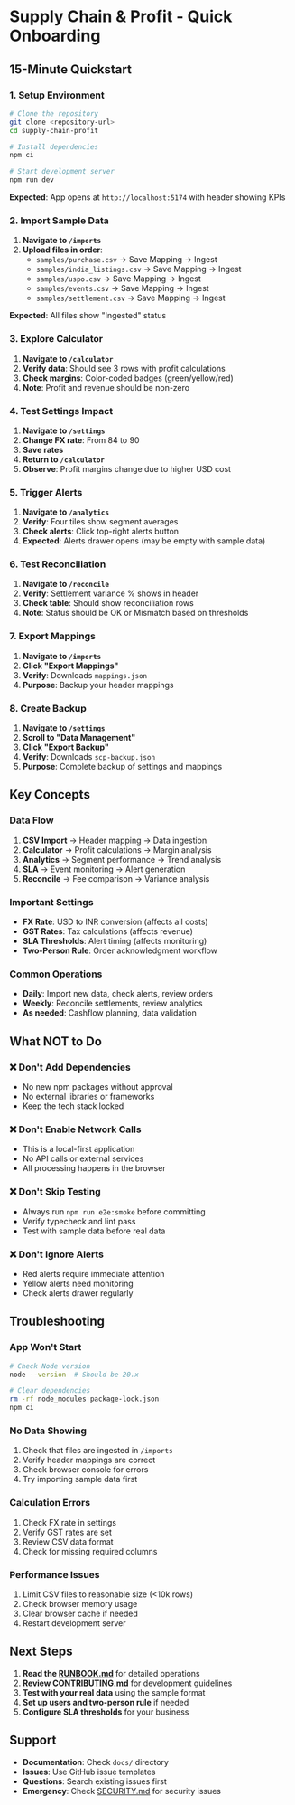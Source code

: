# Supply Chain & Profit - Quick Onboarding

## 15-Minute Quickstart

### 1. Setup Environment
```bash
# Clone the repository
git clone <repository-url>
cd supply-chain-profit

# Install dependencies
npm ci

# Start development server
npm run dev
```

**Expected**: App opens at `http://localhost:5174` with header showing KPIs

### 2. Import Sample Data
1. **Navigate to `/imports`**
2. **Upload files in order**:
   - `samples/purchase.csv` → Save Mapping → Ingest
   - `samples/india_listings.csv` → Save Mapping → Ingest
   - `samples/uspo.csv` → Save Mapping → Ingest
   - `samples/events.csv` → Save Mapping → Ingest
   - `samples/settlement.csv` → Save Mapping → Ingest

**Expected**: All files show "Ingested" status

### 3. Explore Calculator
1. **Navigate to `/calculator`**
2. **Verify data**: Should see 3 rows with profit calculations
3. **Check margins**: Color-coded badges (green/yellow/red)
4. **Note**: Profit and revenue should be non-zero

### 4. Test Settings Impact
1. **Navigate to `/settings`**
2. **Change FX rate**: From 84 to 90
3. **Save rates**
4. **Return to `/calculator`**
5. **Observe**: Profit margins change due to higher USD cost

### 5. Trigger Alerts
1. **Navigate to `/analytics`**
2. **Verify**: Four tiles show segment averages
3. **Check alerts**: Click top-right alerts button
4. **Expected**: Alerts drawer opens (may be empty with sample data)

### 6. Test Reconciliation
1. **Navigate to `/reconcile`**
2. **Verify**: Settlement variance % shows in header
3. **Check table**: Should show reconciliation rows
4. **Note**: Status should be OK or Mismatch based on thresholds

### 7. Export Mappings
1. **Navigate to `/imports`**
2. **Click "Export Mappings"**
3. **Verify**: Downloads `mappings.json`
4. **Purpose**: Backup your header mappings

### 8. Create Backup
1. **Navigate to `/settings`**
2. **Scroll to "Data Management"**
3. **Click "Export Backup"**
4. **Verify**: Downloads `scp-backup.json`
5. **Purpose**: Complete backup of settings and mappings

## Key Concepts

### Data Flow
1. **CSV Import** → Header mapping → Data ingestion
2. **Calculator** → Profit calculations → Margin analysis
3. **Analytics** → Segment performance → Trend analysis
4. **SLA** → Event monitoring → Alert generation
5. **Reconcile** → Fee comparison → Variance analysis

### Important Settings
- **FX Rate**: USD to INR conversion (affects all costs)
- **GST Rates**: Tax calculations (affects revenue)
- **SLA Thresholds**: Alert timing (affects monitoring)
- **Two-Person Rule**: Order acknowledgment workflow

### Common Operations
- **Daily**: Import new data, check alerts, review orders
- **Weekly**: Reconcile settlements, review analytics
- **As needed**: Cashflow planning, data validation

## What NOT to Do

### ❌ Don't Add Dependencies
- No new npm packages without approval
- No external libraries or frameworks
- Keep the tech stack locked

### ❌ Don't Enable Network Calls
- This is a local-first application
- No API calls or external services
- All processing happens in the browser

### ❌ Don't Skip Testing
- Always run `npm run e2e:smoke` before committing
- Verify typecheck and lint pass
- Test with sample data before real data

### ❌ Don't Ignore Alerts
- Red alerts require immediate attention
- Yellow alerts need monitoring
- Check alerts drawer regularly

## Troubleshooting

### App Won't Start
```bash
# Check Node version
node --version  # Should be 20.x

# Clear dependencies
rm -rf node_modules package-lock.json
npm ci
```

### No Data Showing
1. Check that files are ingested in `/imports`
2. Verify header mappings are correct
3. Check browser console for errors
4. Try importing sample data first

### Calculation Errors
1. Check FX rate in settings
2. Verify GST rates are set
3. Review CSV data format
4. Check for missing required columns

### Performance Issues
1. Limit CSV files to reasonable size (<10k rows)
2. Check browser memory usage
3. Clear browser cache if needed
4. Restart development server

## Next Steps

1. **Read the [RUNBOOK.md](RUNBOOK.md)** for detailed operations
2. **Review [CONTRIBUTING.md](CONTRIBUTING.md)** for development guidelines
3. **Test with your real data** using the sample format
4. **Set up users and two-person rule** if needed
5. **Configure SLA thresholds** for your business

## Support

- **Documentation**: Check `docs/` directory
- **Issues**: Use GitHub issue templates
- **Questions**: Search existing issues first
- **Emergency**: Check [SECURITY.md](SECURITY.md) for security issues
